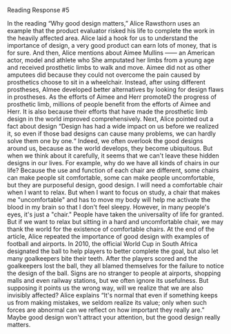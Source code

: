 Reading Response #5

In the reading “Why good design matters,” Alice Rawsthorn uses an example that the product evaluator risked his life to complete the work in the heavily affected area. Alice laid a hook for us to understand the importance of design, a very good product can earn lots of money, that is for sure. And then, Alice mentions about Aimee Mullins —— an American actor, model and athlete who She amputated her limbs from a young age and received prosthetic limbs to walk and move. Aimee did not as other amputees did because they could not overcome the pain caused by prosthetics choose to sit in a wheelchair. Instead, after using different prostheses, Almee developed better alternatives by looking for design flaws in prostheses. As the efforts of Aimee and Herr promoteD the progress of prosthetic limb, millions of people benefit from the efforts of Aimee and Herr. It is also because their efforts that have made the prosthetic limb design in the world improved comprehensively. 
	Next, Alice pointed out a fact about design “Design has had a wide impact on us before we realized it, so even if those bad designs can cause many problems, we can hardly solve them one by one.“ Indeed, we often overlook the good designs around us, because as the world develops, they become ubiquitous. But when we think about it carefully, it seems that we can't leave these hidden designs in our lives. For example, why do we have all kinds of chairs in our life? Because the use and function of each chair are different, some chairs can make people sit comfortable, some can make people uncomfortable, but they are purposeful design, good design. I will need a comfortable chair when I want to relax. But when I want to focus on study, a chair that makes me "uncomfortable" and has to move my body will help me activate the blood in my brain so that I don't feel sleepy. However, in many people's eyes, it's just a "chair." People have taken the universality of life for granted. But if we want to relax but sitting in a hard and uncomfortable chair, we may thank the world for the existence of comfortable chairs.
	At the end of the article, Alice repeated the importance of good design with examples of football and airports. In 2010, the official World Cup in South Africa designated the ball to help players to better complete the goal, but also let many goalkeepers bite their teeth. After the players scored and the goalkeepers lost the ball, they all blamed themselves for the failure to notice the design of the ball. Signs are no stranger to people at airports, shopping malls and even railway stations, but we often ignore its usefulness. But supposing it points us the wrong way, will we realize that we are also invisibly affected? Alice explains “It's normal that even if something keeps us from making mistakes, we seldom realize its value; only when such forces are abnormal can we reflect on how important they really are.” Maybe good design won't attract your attention, but the good design really matters.
